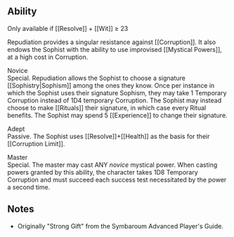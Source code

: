 ## Ability
Only available if [[Resolve]] + [[Wit]] ≥ 23

Repudiation provides a singular resistance against [[Corruption]]. It also endows the Sophist with the ability to use improvised [[Mystical Powers]], at a high cost in Corruption.

Novice<br>Special. Repudiation allows the Sophist to choose a signature [[Sophistry|Sophism]] among the ones they know. Once per instance in which the Sophist uses their signature Sophism, they may take 1 Temporary Corruption instead of 1D4 temporary Corruption. The Sophist may instead choose to make [[Rituals]] their signature, in which case every Ritual benefits. The Sophist may spend 5 [[Experience]] to change their signature.

Adept<br>Passive. The Sophist uses [[Resolve]]+[[Health]] as the basis for their [[Corruption Limit]].

Master<br>Special. The master may cast ANY *novice* mystical power. When casting powers granted by this ability, the character takes 1D8 Temporary Corruption and must succeed each success test necessitated by the power a second time.
## Notes
* Originally "Strong Gift" from the Symbaroum Advanced Player's Guide.